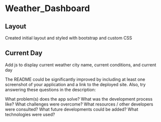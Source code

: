# Weather_Dashboard

## Layout
Created initial layout and styled with bootstrap and custom CSS

## Current Day
Add js to display current weather city name, current conditions, and current day



The README could be significantly improved by including at least one screenshot of your application and a link to the deployed site. Also, try answering these questions in the description:

What problem(s) does the app solve? What was the development process like? What challenges were overcome? What resources / other developers were consulted? What future developments could be added? What technologies were used?